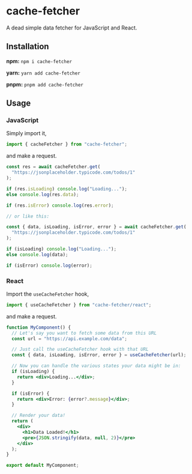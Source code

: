 # cache-fetcher

A dead simple data fetcher for JavaScript and React.

## Installation

**npm:** `npm i cache-fetcher`

**yarn:** `yarn add cache-fetcher`

**pnpm:** `pnpm add cache-fetcher`

## Usage

### JavaScript

Simply import it,

```js
import { cacheFetcher } from "cache-fetcher";
```

and make a request.

```js
const res = await cacheFetcher.get(
  "https://jsonplaceholder.typicode.com/todos/1"
);

if (res.isLoading) console.log("Loading...");
else console.log(res.data);

if (res.isError) console.log(res.error);

// or like this:

const { data, isLoading, isError, error } = await cacheFetcher.get(
  "https://jsonplaceholder.typicode.com/todos/1"
);

if (isLoading) console.log("Loading...");
else console.log(data);

if (isError) console.log(error);
```

### React

Import the `useCacheFetcher` hook,

```js
import { useCacheFetcher } from "cache-fetcher/react";
```

and make a request.

```jsx
function MyComponent() {
  // Let's say you want to fetch some data from this URL
  const url = "https://api.example.com/data";

  // Just call the useCacheFetcher hook with that URL
  const { data, isLoading, isError, error } = useCacheFetcher(url);

  // Now you can handle the various states your data might be in:
  if (isLoading) {
    return <div>Loading...</div>;
  }

  if (isError) {
    return <div>Error: {error?.message}</div>;
  }

  // Render your data!
  return (
    <div>
      <h1>Data Loaded!</h1>
      <pre>{JSON.stringify(data, null, 2)}</pre>
    </div>
  );
}

export default MyComponent;
```
